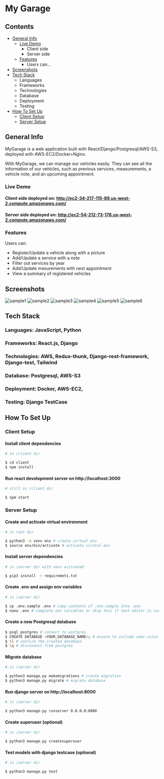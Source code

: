 # My Garage

## Contents

- [General Info](#general-info)
  - [Live Demo](#live-demo)
    - Client side
    - Server side
  - [Features](#features)
    - Users can...
- [Screenshots](#screenshots)
- [Tech Stack](#tech-stack)
  - Languages
  - Frameworks
  - Technologies
  - Database
  - Deployment
  - Testing
- [How To Set Up](#how-to-set-up)
  - [Client Setup](#client-set-up)
  - [Server Setup](#server-set-up)

## General Info

MyGarage is a web application built with React/Django/Postgresql/AWS-S3, deployed with AWS-EC2/Docker+Nginx.

With MyGarage, we can manage our vehicles easily. They can see all the information of our vehicles, such as previous services, measurements, a vehicle note, and an upcoming appointment.

### Live Demo

#### Client side deployed on: http://ec2-34-217-115-89.us-west-2.compute.amazonaws.com/

#### Server side deployed on: http://ec2-54-212-73-178.us-west-2.compute.amazonaws.com/

### Features

Users can:

- Register/Update a vehicle along with a picture
- Add/Update a service with a note
- Filter out services by year
- Add/Update mesurements with next appointment
- View a summary of registered vehicles

## Screenshots

![sample1](https://github.com/jeffk713/my-garage-django/blob/master/sample-images/sample1.png?raw=true)
![sample2](https://github.com/jeffk713/my-garage-django/blob/master/sample-images/sample2.png?raw=true)
![sample3](https://github.com/jeffk713/my-garage-django/blob/master/sample-images/sample3.png?raw=true)
![sample4](https://github.com/jeffk713/my-garage-django/blob/master/sample-images/sample4.png?raw=true)
![sample5](https://github.com/jeffk713/my-garage-django/blob/master/sample-images/sample5.png?raw=true)
![sample6](https://github.com/jeffk713/my-garage-django/blob/master/sample-images/sample6.png?raw=true)

## Tech Stack

### Languages: JavaScript, Python

### Frameworks: React.js, Django

### Technologies: AWS, Redux-thunk, Django-rest-framework, Django-test, Tailwind

### Database: Postgresql, AWS-S3

### Deployment: Docker, AWS-EC2,

### Testing: Django TestCase

## How To Set Up

### Client Setup

#### Install client dependencies

```bash
# in /client dir

$ cd client
$ npm install
```

#### Run react development server on http://localhost:3000

```bash
# still in /client dir

$ npm start
```

### Server Setup

#### Create and activate virtual environment

```bash
# in root dir

$ python3 -m venv env # create virtual env
$ source env/bin/activate # activate virutal env
```

#### Install server dependencies

```bash
# in /server dir with venv activated

$ pip3 install -r requiremets.txt
```

#### Create .env and assign env variables

```bash
# in /server dir

$ cp .env.sample .env # copy contents of .env.sample into .env
$ nano .env # complete env variables or skip this if text editor is used.
```

#### Create a new Postgresql database

```bash
$ psql postgres # connect to postgres
$ CREATE DATABASE <YOUR_DATABASE_NAME>; # ensure to include semi-colon
$ \l # confirm the created database
$ \q # disconnect from postgres
```

#### Migrate database

```bash
# in /server dir

$ python3 manage.py makemigrations # create migration
$ python3 manage.py migrate # migrate database
```

#### Run django server on http://localhost:8000

```bash
# in /server dir

$ python3 manage.py runserver 0.0.0.0:8000
```

#### Create superuser (optional)

```bash
# in /server dir

$ python3 manage.py createsuperuser
```

#### Test models with django testcase (optional)

```bash
# in /server dir

$ python3 manage.py test
```
